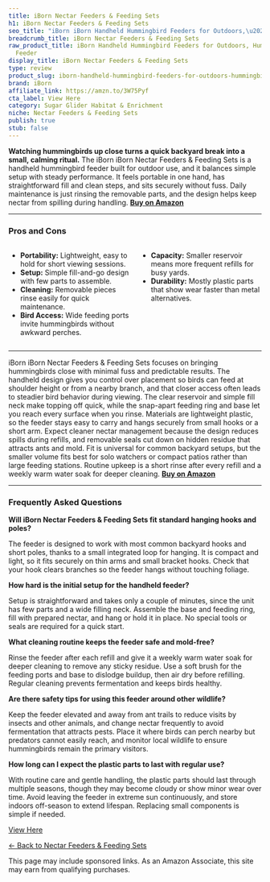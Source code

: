 ```yaml
---
title: iBorn Nectar Feeders & Feeding Sets
h1: iBorn Nectar Feeders & Feeding Sets
seo_title: "iBorn iBorn Handheld Hummingbird Feeders for Outdoors,\u2026"
breadcrumb_title: iBorn Nectar Feeders & Feeding Sets
raw_product_title: iBorn Handheld Hummingbird Feeders for Outdoors, Hummingbird Hand
  Feeder
display_title: iBorn Nectar Feeders & Feeding Sets
type: review
product_slug: iborn-handheld-hummingbird-feeders-for-outdoors-hummingbird-hand-feeder
brand: iBorn
affiliate_link: https://amzn.to/3W75Pyf
cta_label: View Here
category: Sugar Glider Habitat & Enrichment
niche: Nectar Feeders & Feeding Sets
publish: true
stub: false
---
```


<div id="intro" class="full-width">
  <p><strong>Watching hummingbirds up close turns a quick backyard break into a small, calming ritual.</strong> The iBorn iBorn Nectar Feeders & Feeding Sets is a handheld hummingbird feeder built for outdoor use, and it balances simple setup with steady performance. It feels portable in one hand, has straightforward fill and clean steps, and sits securely without fuss. Daily maintenance is just rinsing the removable parts, and the design helps keep nectar from spilling during handling. <a href="https://amzn.to/3W75Pyf" rel="nofollow sponsored noopener" target="_blank"><strong>Buy on Amazon</strong></a></p>
</div>

<hr />
<h3 id="pros-cons">Pros and Cons</h3>
<div class="pc-grid" style="display:grid;grid-template-columns:1fr 1fr;gap:16px;">
  <ul>
    <li><strong>Portability:</strong> Lightweight, easy to hold for short viewing sessions.</li>
    <li><strong>Setup:</strong> Simple fill-and-go design with few parts to assemble.</li>
    <li><strong>Cleaning:</strong> Removable pieces rinse easily for quick maintenance.</li>
    <li><strong>Bird Access:</strong> Wide feeding ports invite hummingbirds without awkward perches.</li>
  </ul>
  <ul>
    <li><strong>Capacity:</strong> Smaller reservoir means more frequent refills for busy yards.</li>
    <li><strong>Durability:</strong> Mostly plastic parts that show wear faster than metal alternatives.</li>
  </ul>
</div>
<hr />

<div class="full-width">
  <p>iBorn iBorn Nectar Feeders & Feeding Sets focuses on bringing hummingbirds close with minimal fuss and predictable results. The handheld design gives you control over placement so birds can feed at shoulder height or from a nearby branch, and that closer access often leads to steadier bird behavior during viewing. The clear reservoir and simple fill neck make topping off quick, while the snap-apart feeding ring and base let you reach every surface when you rinse. Materials are lightweight plastic, so the feeder stays easy to carry and hangs securely from small hooks or a short arm. Expect cleaner nectar management because the design reduces spills during refills, and removable seals cut down on hidden residue that attracts ants and mold. Fit is universal for common backyard setups, but the smaller volume fits best for solo watchers or compact patios rather than large feeding stations. Routine upkeep is a short rinse after every refill and a weekly warm water soak for deeper cleaning. <a href="https://amzn.to/3W75Pyf" rel="nofollow sponsored noopener" target="_blank"><strong>Buy on Amazon</strong></a></p>
</div>

<hr />
<h3 id="faqs">Frequently Asked Questions</h3>

<p><strong>Will iBorn Nectar Feeders & Feeding Sets fit standard hanging hooks and poles?</strong></p>
<p>The feeder is designed to work with most common backyard hooks and short poles, thanks to a small integrated loop for hanging. It is compact and light, so it fits securely on thin arms and small bracket hooks. Check that your hook clears branches so the feeder hangs without touching foliage.</p>

<p><strong>How hard is the initial setup for the handheld feeder?</strong></p>
<p>Setup is straightforward and takes only a couple of minutes, since the unit has few parts and a wide filling neck. Assemble the base and feeding ring, fill with prepared nectar, and hang or hold it in place. No special tools or seals are required for a quick start.</p>

<p><strong>What cleaning routine keeps the feeder safe and mold-free?</strong></p>
<p>Rinse the feeder after each refill and give it a weekly warm water soak for deeper cleaning to remove any sticky residue. Use a soft brush for the feeding ports and base to dislodge buildup, then air dry before refilling. Regular cleaning prevents fermentation and keeps birds healthy.</p>

<p><strong>Are there safety tips for using this feeder around other wildlife?</strong></p>
<p>Keep the feeder elevated and away from ant trails to reduce visits by insects and other animals, and change nectar frequently to avoid fermentation that attracts pests. Place it where birds can perch nearby but predators cannot easily reach, and monitor local wildlife to ensure hummingbirds remain the primary visitors.</p>

<p><strong>How long can I expect the plastic parts to last with regular use?</strong></p>
<p>With routine care and gentle handling, the plastic parts should last through multiple seasons, though they may become cloudy or show minor wear over time. Avoid leaving the feeder in extreme sun continuously, and store indoors off-season to extend lifespan. Replacing small components is simple if needed.</p>
<p><a class="btn" href="https://amzn.to/3W75Pyf" target="_blank" rel="nofollow sponsored noopener">View Here</a></p>
<p><a href="/roundups/sugar-glider-habitat-enrichment/nectar-feeders-feeding-sets/">← Back to Nectar Feeders & Feeding Sets</a></p>
<aside class="disclosure">This page may include sponsored links. As an Amazon Associate, this site may earn from qualifying purchases.</aside>
